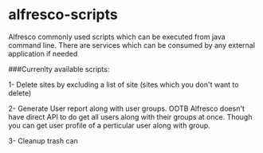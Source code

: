 # alfresco-scripts
Alfresco commonly used scripts which can be executed from java command line. There are services which can be consumed by any external application if needed


###Currenlty available scripts:

 1- Delete sites by excluding a list of site (sites which you don't want to delete)
 
 2- Generate User report along with user groups. OOTB Alfresco doesn't have direct API to do get all users along with their groups at once. Though you can get user profile of a perticular user along with group.
 
 3- Cleanup trash can 
